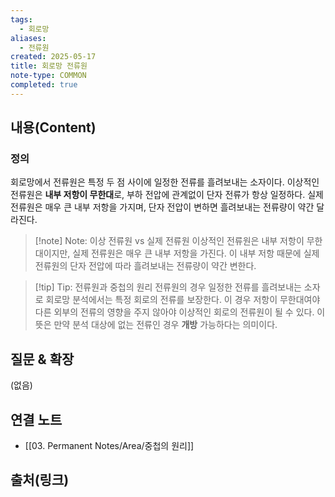 ```yaml
---
tags:
  - 회로망
aliases:
  - 전류원
created: 2025-05-17
title: 회로망 전류원
note-type: COMMON
completed: true
---
```


## 내용(Content)
### 정의
회로망에서 전류원은 특정 두 점 사이에 일정한 전류를 흘려보내는 소자이다.
이상적인 전류원은 **내부 저항이 무한대**로, 부하 전압에 관계없이 단자 전류가 항상 일정하다.
실제 전류원은 매우 큰 내부 저항을 가지며, 단자 전압이 변하면 흘려보내는 전류량이 약간 달라진다.

>[!note] Note: 이상 전류원 vs 실제 전류원
>이상적인 전류원은 내부 저항이 무한대이지만, 실제 전류원은 매우 큰 내부 저항을 가진다. 이 내부 저항 때문에 실제 전류원의 단자 전압에 따라 흘려보내는 전류량이 약간 변한다.

>[!tip] Tip: 전류원과 중첩의 원리
>전류원의 경우 일정한 전류를 흘려보내는 소자로 회로망 분석에서는 특정 회로의 전류를 보장한다. 이 경우 저항이 무한대여야 다른 외부의 전류의 영향을 주지 않아야 이상적인 회로의 전류원이 될 수 있다. 이 뜻은 만약 분석 대상에 없는 전류인 경우 **개방** 가능하다는 의미이다.


## 질문 & 확장

(없음)

## 연결 노트
- [[03. Permanent Notes/Area/중첩의 원리]]

## 출처(링크)